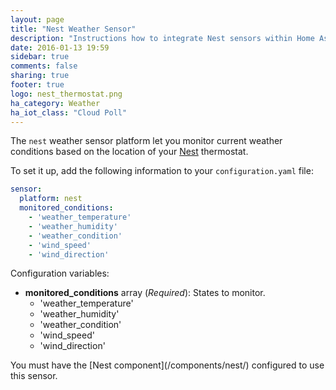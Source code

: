 ```yaml
---
layout: page
title: "Nest Weather Sensor"
description: "Instructions how to integrate Nest sensors within Home Assistant."
date: 2016-01-13 19:59
sidebar: true
comments: false
sharing: true
footer: true
logo: nest_thermostat.png
ha_category: Weather
ha_iot_class: "Cloud Poll"
---
```



The `nest` weather sensor platform let you monitor current weather conditions based on the location of your [Nest](https://nest.com) thermostat.

To set it up, add the following information to your `configuration.yaml` file:

```yaml
sensor:
  platform: nest
  monitored_conditions:
    - 'weather_temperature'
    - 'weather_humidity'
    - 'weather_condition'
    - 'wind_speed'
    - 'wind_direction'
```

Configuration variables:

- **monitored_conditions** array (*Required*): States to monitor.
    - 'weather_temperature'
    - 'weather_humidity'
    - 'weather_condition'
    - 'wind_speed'
    - 'wind_direction'

<p class='note'>You must have the [Nest component](/components/nest/) configured to use this sensor.</p>
